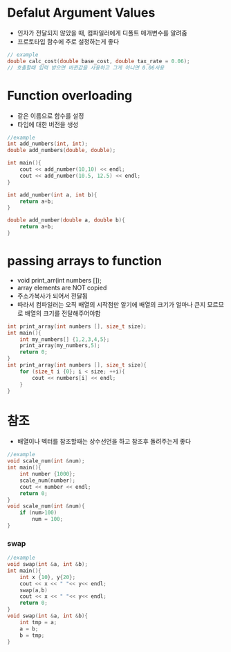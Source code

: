 # Defalut Argument Values
- 인자가 전달되지 않았을 때, 컴파일러에게 디폴트 매개변수를 알려줌
- 프로토타입 함수에 주로 설정하는게 좋다
```cpp
// example
double calc_cost(double base_cost, double tax_rate = 0.06);
// 호출할때 입력 받으면 바뀐값을 사용하고 그게 아니면 0.06사용
```

# Function overloading
- 같은 이름으로 함수를 설정
- 타입에 대한 버전을 생성
```cpp
//example
int add_numbers(int, int);
double add_numbers(double, double);

int main(){
    cout << add_number(10,10) << endl;
    cout << add_number(10.5, 12.5) << endl;
}

int add_number(int a, int b){
    return a+b;
}

double add_number(double a, double b){
    return a+b;
}
```

# passing arrays to function
- void print_arr(int numbers []);
- array elements are NOT copied
- 주소가복사가 되어서 전달됨
- 따라서 컴파일러는 오직 배열의 시작점만 알기에 배열의 크기가 얼마나 큰지 모르므로 배열의 크기를 전달해주어야함
```cpp
int print_array(int numbers [], size_t size);
int main(){
    int my_numbers[] {1,2,3,4,5};
    print_array(my_numbers,5);
    return 0;
}
int print_array(int numbers [], size_t size){
    for (size_t i {0}; i < size; ++i){
        cout << numbers[i] << endl;
    }
}
```

# 참조
- 배열이나 벡터를 참조할때는 상수선언을 하고 참조후 돌려주는게 좋다
```cpp
//example 
void scale_num(int &num);
int main(){
    int number {1000};
    scale_num(number);
    cout << number << endl;
    return 0;
}
void scale_num(int &num){
    if (num>100)
        num = 100;
}
```
### swap
```cpp
//example 
void swap(int &a, int &b);
int main(){
    int x {10}, y{20};
    cout << x << " "<< y<< endl;
    swap(a,b)
    cout << x << " "<< y<< endl;
    return 0;
}
void swap(int &a, int &b){
    int tmp = a;
    a = b;
    b = tmp;
}
```